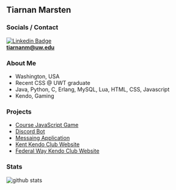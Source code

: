 ## Tiarnan Marsten

### Socials / Contact
[![Linkedin Badge](https://img.shields.io/badge/-Tiarnan_Marsten-%230077B5?style=flat-square&logo=Linkedin&logoColor=white&link=https://www.linkedin.com/in/tkmarsten/)](https://www.linkedin.com/in/tkmarsten/)  
**tiarnanm@uw.edu**

### About Me
- Washington, USA
- Recent CSS @ UWT graduate
- Java, Python, C, Erlang, MySQL, Lua, HTML, CSS, Javascript
- Kendo, Gaming

### Projects
- [Course JavaScript Game](https://github.com/amn34/491-Bullet-Hell)
- [Discord Bot](https://github.com/tkmarsten/kendo-bot)
- [Messaing Application]()
- [Kent Kendo Club Website](http://kentkendo.org/)
- [Federal Way Kendo Club Website](http://federalwaykendo.org/)

### Stats
![github stats](https://github-readme-stats.vercel.app/api?username=tkmarsten&show_icons=true)
